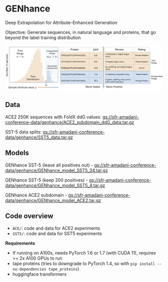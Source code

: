 # GENhance
Deep Extrapolation for Attribute-Enhanced Generation

Objective: Generate sequences, in natural language and proteins, that go beyond the label training distribution

![alt text](./genhance_fig1.png)

## Data
ACE2 250K sequences with FoldX ddG values: [gs://sfr-amadani-conference-data/genhance/ACE2_subdomain_ddG_data.tar.gz](https://console.cloud.google.com/storage/browser/sfr-amadani-conference-data/genhance/)

SST-5 data splits: [gs://sfr-amadani-conference-data/genhance/SST5_data.tar.gz](https://console.cloud.google.com/storage/browser/sfr-amadani-conference-data/genhance/SST5_data.tar.gz)

## Models
GENhance SST-5 (leave all positives out) - [gs://sfr-amadani-conference-data/genhance/GENhance_model_SST5_34.tar.gz](https://console.cloud.google.com/storage/browser/sfr-amadani-conference-data/genhance/GENhance_model_SST5_34.tar.gz)

GENhance SST-5 (keep 200 positives) - [gs://sfr-amadani-conference-data/genhance/GENhance_model_SST5_4.tar.gz](https://console.cloud.google.com/storage/browser/sfr-amadani-conference-data/genhance/GENhance_model_SST5_4.tar.gz)

GENhance ACE2 subdomain - [gs://sfr-amadani-conference-data/genhance/GENhance_model_ACE2.tar.gz](https://console.cloud.google.com/storage/browser/sfr-amadani-conference-data/genhance/GENhance_model_ACE2.tar.gz)

## Code overview
- `ACE/`: code and data for ACE2 experiments
- `SST5/`: code and data for SST5 experiments

  
**Requirements**
- If running on A100s, needs PyTorch 1.6 or 1.7 (with CUDA 11), requires >= 2x A100 GPUs to run
- tape proteins (tries to downgrade to PyTorch 1.4, so with `pip install --no-dependencies tape_proteins`)
- huggingface transformers
